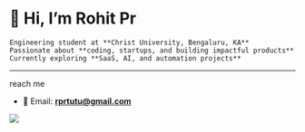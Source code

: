 # 👋 Hi, I’m Rohit Pr  

    Engineering student at **Christ University, Bengaluru, KA**  
    Passionate about **coding, startups, and building impactful products**  
    Currently exploring **SaaS, AI, and automation projects**  
---
reach me  
- 📧 Email: **rprtutu@gmail.com**  

<img src="{[BadgeURLHere](https://img.shields.io/badge/React-20232A?style=for-the-badge&logo=react&logoColor=61DAFB )}" />
